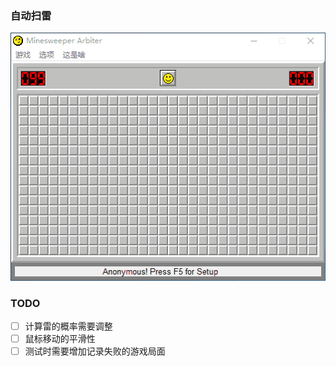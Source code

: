 ### 自动扫雷
![扫雷-AI](image/minesweeper-ai.gif)

### TODO
* [ ] 计算雷的概率需要调整
* [ ] 鼠标移动的平滑性
* [ ] 测试时需要增加记录失败的游戏局面